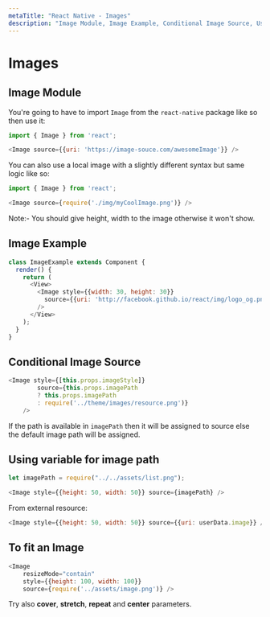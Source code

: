 ```yaml
---
metaTitle: "React Native - Images"
description: "Image Module, Image Example, Conditional Image Source, Using variable for image path, To fit an Image"
---
```


# Images



## Image Module


You're going to have to import `Image` from the `react-native` package like so then use it:

```js
import { Image } from 'react';

<Image source={{uri: 'https://image-souce.com/awesomeImage'}} />

```

You can also use a local image with a slightly different syntax but same logic like so:

```js
import { Image } from 'react';

<Image source={require('./img/myCoolImage.png')} />

```

Note:- You should give height, width to the image otherwise it won't show.



## Image Example


```js
class ImageExample extends Component {
  render() {
    return (
      <View>
        <Image style={{width: 30, height: 30}}
          source={{uri: 'http://facebook.github.io/react/img/logo_og.png'}}
        />
      </View>
    );
  }
}

```



## Conditional Image Source


```js
<Image style={[this.props.imageStyle]}
        source={this.props.imagePath
        ? this.props.imagePath
        : require('../theme/images/resource.png')}
    />

```

If the path is available in `imagePath` then it will be assigned to source else the default image path will be assigned.



## Using variable for image path


```js
let imagePath = require("../../assets/list.png");

<Image style={{height: 50, width: 50}} source={imagePath} />

```

From external resource:

```js
<Image style={{height: 50, width: 50}} source={{uri: userData.image}} />

```



## To fit an Image


```js
<Image 
    resizeMode="contain" 
    style={{height: 100, width: 100}} 
    source={require('../assets/image.png')} />

```

Try also **cover**, **stretch**, **repeat** and **center** parameters.

